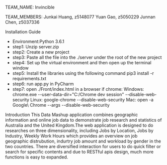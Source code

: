 TEAM_NAME: Invincible

TEAM_MEMBERS:
	Junkai Huang, z5148077
	Yuan Gao, z5050229
	Junnan Chen, z5037336

Installation Guide 
- Environment:Python 3.6.1 
- step1: Unzip server.zip
- step2: Create a new project
- step3: Paste all the file into the ./server under the root of the new project
- step4: Set up the virtual environment and then open up the terminal window
- step5: Install the libraries using the following command
		pip3 install -r requirements.txt
- step6: run app.py in PyCharm
- step7: open ./Front/index.html in a browser
	if chrome:
		Windows: chrome.exe --user-data-dir="C:/Chrome dev session" --disable-web-security
		Linux: google-chrome --disable-web-security
		Mac: open -a Google\ Chrome --args --disable-web-security

Introduction
This Data Mashup application combines geographic information and online job data to demonstrate job research and statistics of Australia and the United Kingdom.The web application is designed to do researches on three dimensionality, including Jobs by Location, Jobs by Industry, Weekly Work Hours which provides an overview on job geographic distrubution, indurtry job amount and workload by gender in the two countries.
There are diversified interaction for users to do quick filter or search for specific contents and due to RESTful apis design, much more functions is easy to expanded.
